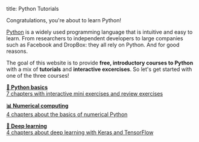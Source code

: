 title: Python Tutorials

Congratulations, you're about to learn Python!

[Python](http://www.python.org/) is a widely used programming language that is intuitive and easy to learn. From researchers to independent developers to large companies such as Facebook and DropBox: they all rely on Python. And for good reasons.

The goal of this website is to provide __free, introductory courses to Python__ with a mix of __tutorials__ and __interactive excercises__. So let's get started with one of the three courses!

<div width=50%>
<p><a class='btn btn-success btn-large btn-block' href='%url:get-started%'>
<b>&#128035; Python basics</b><br />
7 chapters with interactive mini exercises and review exercises
</a></p>
<p><a class='btn btn-info btn-large btn-block' href='%url:numpy%'>
<b>&#128202; Numerical computing</b><br />
4 chapters about the basics of numerical Python
</a>
</p>
<p><a class='btn btn-primary btn-large btn-block' href='%url:deep-learning/introduction%'>
<b>&#128025; Deep learning</b><br />
4 chapters about deep learning with Keras and TensorFlow
</a>

</p>
</div>
